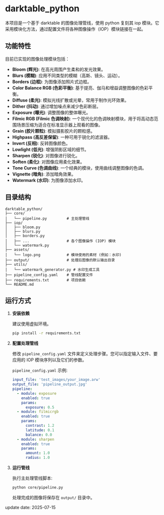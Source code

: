 # darktable_python 

本项目是一个基于 darktable 的图像处理管线，使用 python 复刻其 iop 模块。它采用模块化方法，通过配置文件将各种图像操作（IOP）模块链接在一起。

## 功能特性

目前已实现的图像处理模块包括：

-   **Bloom (辉光)**: 在高光周围产生柔和的发光效果。
-   **Blurs (模糊)**: 应用不同类型的模糊（高斯、镜头、运动）。
-   **Borders (边框)**: 为图像添加照片式边框。
-   **Color Balance RGB (色彩平衡)**: 基于提亮、伽马和增益调整图像的色彩平衡。
-   **Diffuse (柔光)**: 模拟光线扩散或光晕，常用于制作光环效果。
-   **Dither (抖动)**: 通过增加噪点来减少色彩断层。
-   **Exposure (曝光)**: 调整图像的整体曝光。
-   **Filmic RGB (Filmic 色调映射)**: 一个现代化的色调映射模块，用于将高动态范围场景压缩为适合在标准显示器上观看的图像。
-   **Grain (胶片颗粒)**: 模拟摄影胶片的颗粒感。
-   **Highpass (高反差保留)**: 一种可用于锐化的滤波器。
-   **Invert (反相)**: 反转图像颜色。
-   **Lowlight (低光)**: 增强阴影区域的细节。
-   **Sharpen (锐化)**: 对图像进行锐化。
-   **Soften (柔化)**: 对图像应用柔化效果。
-   **Tone Curve (色调曲线)**: 一个经典的模块，使用曲线调整图像的色调。
-   **Vignette (暗角)**: 添加暗角效果。
-   **Watermark (水印)**: 为图像添加水印。

## 目录结构

```
darktable_python/
├── core/
│   └── pipeline.py         # 主处理管线
├── iop/
│   ├── bloom.py
│   ├── blurs.py
│   ├── borders.py
│   ├── ...                 # 各个图像操作 (IOP) 模块
│   └── watermark.py
├── assets/
│   └── logo.png            # 模块使用的素材 (例如：水印)
├── output/                 # 处理后图像的默认输出目录
├── utils/
│   └── watermark_generator.py # 水印生成工具
├── pipeline_config.yaml    # 管线配置文件
├── requirements.txt        # 项目依赖
└── README.md
```

## 运行方式

1.  **安装依赖**

    建议使用虚拟环境。

    ```bash
    pip install -r requirements.txt
    ```

2.  **配置处理管线**

    修改 `pipeline_config.yaml` 文件来定义处理步骤。您可以指定输入文件、要应用的 IOP 模块序列以及它们的参数。

    `pipeline_config.yaml` 示例:
    ```yaml
    input_file: 'test_images/your_image.arw'
    output_file: 'pipeline_output.jpg'
    pipeline:
      - module: exposure
        enabled: true
        params:
          exposure: 0.5
      - module: filmicrgb
        enabled: true
        params:
          contrast: 1.2
          latitude: 0.1
          balance: 0.0
      - module: sharpen
        enabled: true
        params:
          amount: 1.0
          radius: 1.0
    ```

3.  **运行管线**

    执行主处理管线脚本:
    ```bash
    python core/pipeline.py
    ```
    处理完成的图像将保存在 `output/` 目录中。

update date: 2025-07-15 